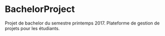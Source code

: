 # BachelorProject
Projet de bachelor du semestre printemps 2017. Plateforme de gestion de projets pour les étudiants.
